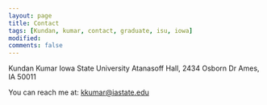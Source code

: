 ```yaml
---
layout: page
title: Contact
tags: [Kundan, kumar, contact, graduate, isu, iowa]
modified:
comments: false
---
```

Kundan Kumar
Iowa State University
Atanasoff Hall,
2434 Osborn Dr
Ames, IA 50011

You can reach me at: kkumar@iastate.edu
